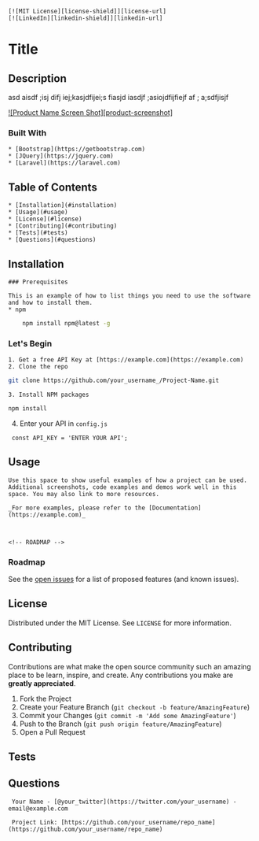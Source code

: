 
    [![MIT License][license-shield]][license-url]
    [![LinkedIn][linkedin-shield]][linkedin-url]
 
 # Title
 
 ## Description
 
 asd aisdf ;isj difj iej;kasjdfijei;s fiasjd iasdjf ;asiojdfijfiejf af ;  a;sdfjisjf
 
 [![Product Name Screen Shot][product-screenshot]](https://example.com)
 
 ### Built With
     
    * [Bootstrap](https://getbootstrap.com)
    * [JQuery](https://jquery.com)
    * [Laravel](https://laravel.com)
 
 ## Table of Contents
 
    * [Installation](#installation)
    * [Usage](#usage)
    * [License](#license)
    * [Contributing](#contributing)
    * [Tests](#tests)
    * [Questions](#questions)
    
 ## Installation
 
    ### Prerequisites
     
    This is an example of how to list things you need to use the software and how to install them.
    * npm
 ```sh
     npm install npm@latest -g
 ```
 
 ### Let's Begin
     
    1. Get a free API Key at [https://example.com](https://example.com)
    2. Clone the repo
 ```sh
 git clone https://github.com/your_username_/Project-Name.git
 ```
    3. Install NPM packages
  ```sh
  npm install
  ```
  4. Enter your API in `config.js`
 ```JS
  const API_KEY = 'ENTER YOUR API';
  ```
 
 ## Usage
 
    Use this space to show useful examples of how a project can be used. Additional screenshots, code examples and demos work well in this space. You may also link to more resources.
     
    _For more examples, please refer to the [Documentation](https://example.com)_
     
     
     
    <!-- ROADMAP -->
 ### Roadmap
     
 See the [open issues](https://github.com/charvey0/Title/issues) for a list of proposed features (and known issues).
 
 ## License
 Distributed under the MIT License. See `LICENSE` for more information.
 
 
 ## Contributing
 Contributions are what make the open source community such an amazing place to be learn, inspire, and create. Any contributions you make are **greatly appreciated**.
     
 1. Fork the Project
 2. Create your Feature Branch (`git checkout -b feature/AmazingFeature`)
 3. Commit your Changes (`git commit -m 'Add some AmazingFeature'`)
 4. Push to the Branch (`git push origin feature/AmazingFeature`)
 5. Open a Pull Request
 
 
 ## Tests
 
 
 ## Questions
     
     
     Your Name - [@your_twitter](https://twitter.com/your_username) - email@example.com
     
     Project Link: [https://github.com/your_username/repo_name](https://github.com/your_username/repo_name)
    
